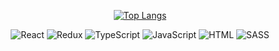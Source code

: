 
<div align="center">
  
[![Top Langs](https://github-readme-stats.vercel.app/api/top-langs/?username=Chippsi&layout=compact)](https://github.com/Chippsi/github-readme-stats)
  
</div>

<div align="center">
  
![React](https://img.shields.io/badge/React-4a3357?style=for-the-badge&logo=React) ![Redux](https://img.shields.io/badge/Redux-4a3357?style=for-the-badge&logo=Redux) ![TypeScript](https://img.shields.io/badge/TypeScript-4a3357?style=for-the-badge&logo=typescript) ![JavaScript](https://img.shields.io/badge/JavaScript-4a3357?style=for-the-badge&logo=javascript) ![HTML](https://img.shields.io/badge/HTML-4a3357?style=for-the-badge&logo=html5) ![SASS](https://img.shields.io/badge/SASS-4a3357?style=for-the-badge&logo=SASS)
  
</div>

